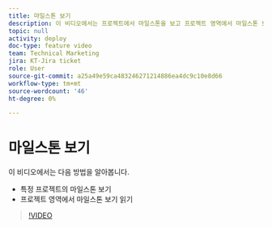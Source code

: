 ```yaml
---
title: 마일스톤 보기
description: 이 비디오에서는 프로젝트에서 마일스톤을 보고 프로젝트 영역에서 마일스톤 보기를 사용하는 방법에 대해 알아봅니다.
topic: null
activity: deploy
doc-type: feature video
team: Technical Marketing
jira: KT-Jira ticket
role: User
source-git-commit: a25a49e59ca483246271214886ea4dc9c10e8d66
workflow-type: tm+mt
source-wordcount: '46'
ht-degree: 0%

---
```


# 마일스톤 보기

이 비디오에서는 다음 방법을 알아봅니다.

* 특정 프로젝트의 마일스톤 보기
* 프로젝트 영역에서 마일스톤 보기 읽기

>[!VIDEO](https://video.tv.adobe.com/v/335206/?quality=12&learn=on)
